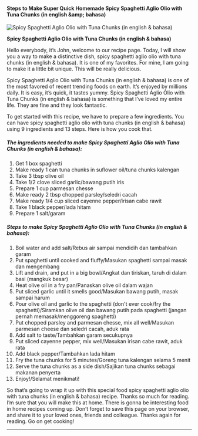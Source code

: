             

#### Steps to Make Super Quick Homemade Spicy Spaghetti Aglio Olio with Tuna Chunks (in english &amp;amp; bahasa)

![Spicy Spaghetti Aglio Olio with Tuna Chunks (in english &amp; bahasa)](https://img-global.cpcdn.com/recipes/6374620525494272/751x532cq70/spicy-spaghetti-aglio-olio-with-tuna-chunks-in-english-bahasa-recipe-main-photo.jpg)

**Spicy Spaghetti Aglio Olio with Tuna Chunks (in english &amp; bahasa)**

Hello everybody, it’s John, welcome to our recipe page. Today, I will show you a way to make a distinctive dish, spicy spaghetti aglio olio with tuna chunks (in english & bahasa). It is one of my favorites. For mine, I am going to make it a little bit unique. This will be really delicious.

Spicy Spaghetti Aglio Olio with Tuna Chunks (in english & bahasa) is one of the most favored of recent trending foods on earth. It’s enjoyed by millions daily. It is easy, it’s quick, it tastes yummy. Spicy Spaghetti Aglio Olio with Tuna Chunks (in english & bahasa) is something that I’ve loved my entire life. They are fine and they look fantastic.

To get started with this recipe, we have to prepare a few ingredients. You can have spicy spaghetti aglio olio with tuna chunks (in english & bahasa) using 9 ingredients and 13 steps. Here is how you cook that.

##### The ingredients needed to make Spicy Spaghetti Aglio Olio with Tuna Chunks (in english & bahasa):

1.  Get 1 box spaghetti
2.  Make ready 1 can tuna chunks in suflower oil/tuna chunks kalengan
3.  Take 3 tbsp olive oil
4.  Take 1/2 clove sliced garlic/bawang putih iris
5.  Prepare 1 cup parmesan chesse
6.  Make ready 2 tbsp chopped parsley/seledri cacah
7.  Make ready 1/4 cup sliced cayenne pepper/irisan cabe rawit
8.  Take 1 black pepper/lada hitam
9.  Prepare 1 salt/garam

##### Steps to make Spicy Spaghetti Aglio Olio with Tuna Chunks (in english & bahasa):

1.  Boil water and add salt/Rebus air sampai mendidih dan tambahkan garam
2.  Put spaghetti until cooked and fluffy/Masukan spaghetti sampai masak dan mengembang
3.  Lift and drain, and put in a big bowl/Angkat dan tiriskan, taruh di dalam basi (mangkuk besar)
4.  Heat olive oil in a fry pan/Panaskan olive oil dalam wajan
5.  Put sliced garlic until it smells good/Masukan bawang putih, masak sampai harum
6.  Pour olive oil and garlic to the spaghetti (don't ever cook/fry the spaghetti)/Siramkan olive oil dan bawang putih pada spaghetti (jangan pernah memasak/menggoreng spaghetti)
7.  Put chopped parsley and parmesan chesse, mix all well/Masukan parmesan cheese dan seledri cacah, aduk rata
8.  Add salt to taste/Tambahkan garam secukupnya
9.  Put sliced cayenne pepper, mix well/Masukan irisan cabe rawit, aduk rata
10.  Add black pepper/Tambahkan lada hitam
11.  Fry the tuna chunks for 5 minutes/Goreng tuna kalengan selama 5 menit
12.  Serve the tuna chunks as a side dish/Sajikan tuna chunks sebagai makanan penyerta
13.  Enjoy!/Selamat menikmati!

So that’s going to wrap it up with this special food spicy spaghetti aglio olio with tuna chunks (in english & bahasa) recipe. Thanks so much for reading. I’m sure that you will make this at home. There is gonna be interesting food in home recipes coming up. Don’t forget to save this page on your browser, and share it to your loved ones, friends and colleague. Thanks again for reading. Go on get cooking!

* * *